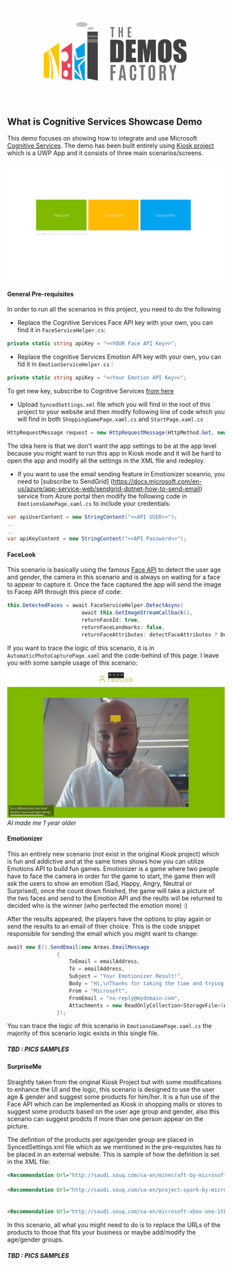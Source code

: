 ![Demos Factory](assets/logo.png)
## What is Cognitive Services Showcase Demo

This demo focuses on showing how to integrate and use Microsoft [Cognitive Services](https://www.microsoft.com/cognitive-services/en-us/). The demo has been built entirely using [Kiosk project](https://github.com/Microsoft/Cognitive-Samples-IntelligentKiosk) which is a UWP App and it consists of three main scenarios/screens. 


![Main Screen](assets/1.JPG)

#### General Pre-requisites

In order to run all the scenarios in this project, you need to do the following

- Replace the Cognitive Services Face API key with your own, you can find it in `FaceServiceHelper.cs`:

```csharp
private static string apiKey = "<<YOUR Face API Key>>";

```


- Replace the cognitive Services Emotion API key with your own, you can fid it in `EmotionServiceHelper.cs` :

```csharp
private static string apiKey = "<<Your Emotion API Key>>";

```

To get new key, subscribe to Cognitive Services [from here](https://www.microsoft.com/cognitive-services/en-US/sign-up?ReturnUrl=/cognitive-services/en-us/subscriptions)

- Upload `SyncedSettings.xml` file which you will find in the root of this project to your website and then modify following line of code which you will find in both `ShoppingGamePage.xaml.cs` and `StartPage.xaml.cs` 

```csharp
HttpRequestMessage request = new HttpRequestMessage(HttpMethod.Get, new Uri("<<URL TO Your SyncedSettings.xml>>"));

```

The idea here is that we don't want the app settings to be at the app level because you might want to run this app in Kiosk mode and it will be hard to open the app and modify all the settings in the XML file and redeploy.


- If you want to use the email sending feature in Emotionizer sceanrio, you need to [subscribe to SendGrid] (https://docs.microsoft.com/en-us/azure/app-service-web/sendgrid-dotnet-how-to-send-email) service from Azure portal then modify the following code in `EmotionsGamePage.xaml.cs` to include your credentials: 

```csharp
var apiUserContent = new StringContent("<<API USER>>"); 
..
..
var apiKeyContent = new StringContent("<<API Password>>");

```




#### FaceLook

This scenario is basically using the famous [Face API](https://www.microsoft.com/cognitive-services/en-us/face-api) to detect the user age and gender, the camera in this scenario and is always on waiting for a face to appear to capture it. Once the face captured the app will send the image to Facep API through this piece of code: 

```csharp
this.DetectedFaces = await FaceServiceHelper.DetectAsync(
                        await this.GetImageStreamCallback(),
                        returnFaceId: true,
                        returnFaceLandmarks: false,
                        returnFaceAttributes: detectFaceAttributes ? DefaultFaceAttributeTypes : null);
```

If you want to trace the logic of this scenario, it is in `AutomaticPhotoCapturePage.xaml` and the code-behind of this page. I leave you with some sample usage of this scenario:

![AI makes me 1 year older](assets/2.jpg)
*AI made me 1 year older*


 
#### Emotionizer 

This an entirely new scenario (not exist in the original Kiosk project) which is fun and addictive and at the same times shows how you can utilize Emotions API to build fun games. Emotionizer is a game where two people have to face the camera in order for the game to start, the game then will ask the users to show an emotion (Sad, Happy, Angry, Neutral or Surprised), once the count down finished, the game will take a picture of the two faces and send to the Emotion API and the reults will be returned to decided who is the winner (who perfected the emotion more)  :)

After the results appeared, the players have the options to play again or send the results to an email of thier choice. This is the code snippet responsible for sending the email which you might want to change:

```csharp
await new E().SendEmail(new Areas.EmailMessage
                {
                    ToEmail = emailAddress,
                    To = emailAddress,
                    Subject = "Your Emotionizer Result!",
                    Body = "Hi,\nThanks for taking the time and trying Emotionizer game at Microsoft Arabia office. Emotionizer game is built using Cognitive Services, an API - based service that allow you to bring the power of AI and Machine Learning into your App. Learn more here: https://www.microsoft.com/cognitive-services.\n\n Attached you will find your result.\nRegards,",
                    From = "Microsoft",
                    FromEmail = "no-reply@mydomain.com",
                    Attachments = new ReadOnlyCollection<StorageFile>(new List<StorageFile> { { imgFile } })
                });

```

You can trace the logic of this scenario in `EmotionsGamePage.xaml.cs` the majority of this scenario logic exists in this single file.

##### TBD : PICS SAMPLES


#### SurpriseMe
Straightly taken from the original Kiosk Project but with some modifications to enhance the UI and the logic, this scenario is designed to use the user age & gender and suggest some products for him/her. It is a fun use of the Face API which can be implemented as Kiosk in shopping malls or stores to suggest some products based on the user age group and gender, also this scenario can suggest prodcts if more than one person appear on the picture.

The defintion of the products per age/gender group are placed in SyncedSettings.xml file which as we mentioned in the pre-requisites has to be placed in an external website. This is sample of how the defintion is set in the XML file:

```xml
<Recommendation Url="http://saudi.souq.com/sa-en/minecraft-by-microsoft-for-xbox-one-xbox-one-13466600004/u/" Id="MaleYoungerThan12"/>

<Recommendation Url="http://saudi.souq.com/sa-en/project-spark-by-microsoft-for-xbox-one-xbox-one-14644700004/u/" Id="FemaleYoungerThan12"/>


<Recommendation Url="http://saudi.souq.com/sa-en/microsoft-xbox-one-1tb-console-with-the-division-game-+-3-months-live-gold-membership-+-gears-of-war-ultimate-edition-4048900006/u/" Id="ChildWithOneOrMoreAdults">

```

In this scenario, all what you might need to do is to replace the URLs of the products to those that fits your business or maybe add/modify the age/gender groups.

##### TBD : PICS SAMPLES


